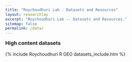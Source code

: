 ```yaml
---
title: "Roychoudhuri Lab - Datasets and Resources"
layout: researchlay
excerpt: "Roychoudhuri Lab -- Datasets and Resources."
sitemap: false
permalink: /data/
---
```

<h3 style="margin-top:0px">High content datasets</h3> 
<div>
{% include Roychoudhuri R GEO datasets_include.htm %}
</div>
